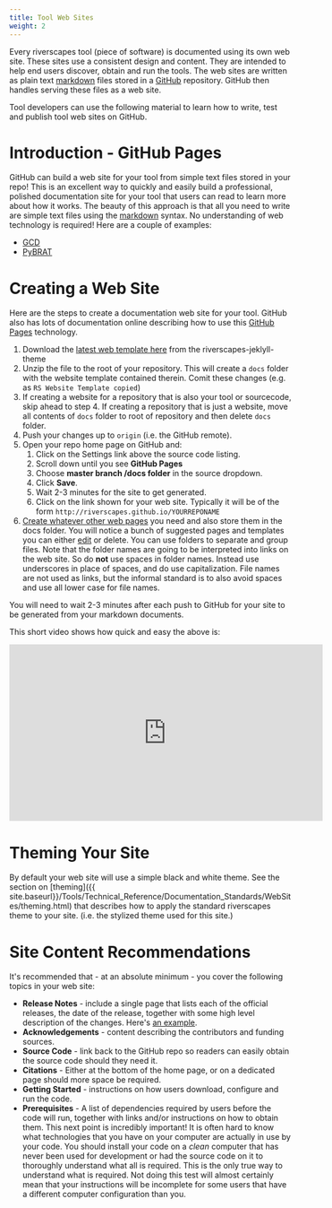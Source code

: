 ```yaml
---
title: Tool Web Sites
weight: 2
---
```


Every riverscapes tool (piece of software) is documented using its own web site. These sites use a consistent design and content. They are intended to help end users discover, obtain and run the tools. The web sites are written as plain text [markdown](https://en.wikipedia.org/wiki/Markdown) files stored in a [GitHub](https://github.com/) repository. GitHub then handles serving these files as a web site. 

Tool developers can use the following material to learn how to write, test and publish tool web sites on GitHub.

# Introduction - GitHub Pages

GitHub can build a web site for your tool from simple text files stored in your repo! This is an excellent way to quickly and easily build a professional, polished documentation site for your tool that users can read to learn more about how it works. The beauty of this approach is that all you need to write are simple text files using the [markdown](https://github.com/adam-p/markdown-here/wiki/Markdown-Cheatsheet) syntax. No understanding of web technology is required! Here are a couple of examples:

* [GCD](http://gcd.riverscapes.net)
* [PyBRAT](http://brat.riverscapes.net/)


# Creating a Web Site

Here are the steps to create a documentation web site for your tool. GitHub also has lots of documentation online describing how to use this [GitHub Pages](https://pages.github.com/) technology.

1. Download the [latest web template here](https://github.com/Riverscapes/riverscapes-jekyll-theme/releases/latest) from the riverscapes-jeklyll-theme <a href="https://github.com/Riverscapes/riverscapes-jekyll-theme"><i class="fa fa-github" aria-hidden="true"></i></a>
2. Unzip the file to the root of your repository. This will create a `docs` folder with the website template contained therein. Comit these changes (e.g. as `RS Website Template copied`)
3. If creating a website for a repository that is also your tool or sourcecode, skip ahead to step 4. If creating a repository that is just a website, move all contents of `docs` folder to root of repository and then delete `docs` folder. 
4. Push your changes up to `origin` (i.e. the GitHub remote).
5. Open your repo home page on GitHub and:
   1. Click on the Settings link above the source code listing.
   2. Scroll down until you see **GitHub Pages**
   3. Choose **master branch /docs folder** in the source dropdown.
   4. Click **Save**.
   5. Wait 2-3 minutes for the site to get generated.
   6. Click on the link shown for your web site. Typically it will be of the form `http://riverscapes.github.io/YOURREPONAME`
5. [Create whatever other web pages](/Tools/Technical_Reference/Documentation_Standards/WebSites/creating_new_pages.html) you need and also store them in the docs folder. You will notice a bunch of suggested pages and templates you can either [edit](/Tools/Technical_Reference/Documentation_Standards/WebSites/edits.html) or delete. You can use folders to separate and group files. Note that the folder names are going to be interpreted into links on the web site. So do **not** use spaces in folder names. Instead use underscores in place of spaces, and do use capitalization. File names are not used as links, but the informal standard is to also avoid spaces and use all lower case for file names.

You will need to wait 2-3 minutes after each push to GitHub for your site to be generated from your markdown documents.

This short video shows how quick and easy the above is:
<div class="responsive-embed">
<iframe width="560" height="315" src="https://www.youtube.com/embed/I-KFI-xiarA" frameborder="0" allow="accelerometer; autoplay; encrypted-media; gyroscope; picture-in-picture" allowfullscreen></iframe>
</div>



# Theming Your Site

By default your web site will use a simple black and white theme. See the section on [theming]({{ site.baseurl}}/Tools/Technical_Reference/Documentation_Standards/WebSites/theming.html) that describes how to apply the standard riverscapes theme to your site. (i.e. the stylized theme used for this site.)

# Site Content Recommendations

It's recommended that - at an absolute minimum - you cover the following topics in your web site:

* **Release Notes** - include a single page that lists each of the official releases, the date of the release, together with some high level description of the changes. Here's [an example](http://workbench.northarrowresearch.com/release_notes.html).
* **Acknowledgements** - content describing the contributors and funding sources.
* **Source Code** - link back to the GitHub repo so readers can easily obtain the source code should they need it.
* **Citations** - Either at the bottom of the home page, or on a dedicated page should more space be required.
* **Getting Started** - instructions on how users download, configure and run the code.
* **Prerequisites** - A list of dependencies required by users before the code will run, together with links and/or instructions on how to obtain them. This next point is incredibly important! It is often hard to know what technologies that you have on your computer are actually in use by your code. You should install your code on a *clean* computer that has never been used for development or had the source code on it to thoroughly understand what all is required. This is the only true way to understand what is required. Not doing this test will almost certainly mean that your instructions will be incomplete for some users that have a different computer configuration than you.